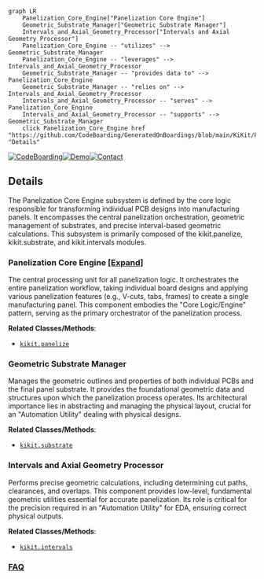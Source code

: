 ```mermaid
graph LR
    Panelization_Core_Engine["Panelization Core Engine"]
    Geometric_Substrate_Manager["Geometric Substrate Manager"]
    Intervals_and_Axial_Geometry_Processor["Intervals and Axial Geometry Processor"]
    Panelization_Core_Engine -- "utilizes" --> Geometric_Substrate_Manager
    Panelization_Core_Engine -- "leverages" --> Intervals_and_Axial_Geometry_Processor
    Geometric_Substrate_Manager -- "provides data to" --> Panelization_Core_Engine
    Geometric_Substrate_Manager -- "relies on" --> Intervals_and_Axial_Geometry_Processor
    Intervals_and_Axial_Geometry_Processor -- "serves" --> Panelization_Core_Engine
    Intervals_and_Axial_Geometry_Processor -- "supports" --> Geometric_Substrate_Manager
    click Panelization_Core_Engine href "https://github.com/CodeBoarding/GeneratedOnBoardings/blob/main/KiKit/Panelization_Core_Engine.md" "Details"
```

[![CodeBoarding](https://img.shields.io/badge/Generated%20by-CodeBoarding-9cf?style=flat-square)](https://github.com/CodeBoarding/GeneratedOnBoardings)[![Demo](https://img.shields.io/badge/Try%20our-Demo-blue?style=flat-square)](https://www.codeboarding.org/demo)[![Contact](https://img.shields.io/badge/Contact%20us%20-%20contact@codeboarding.org-lightgrey?style=flat-square)](mailto:contact@codeboarding.org)

## Details

The Panelization Core Engine subsystem is defined by the core logic responsible for transforming individual PCB designs into manufacturing panels. It encompasses the central panelization orchestration, geometric management of substrates, and precise interval-based geometric calculations. This subsystem is primarily composed of the kikit.panelize, kikit.substrate, and kikit.intervals modules.

### Panelization Core Engine [[Expand]](./Panelization_Core_Engine.md)
The central processing unit for all panelization logic. It orchestrates the entire panelization workflow, taking individual board designs and applying various panelization features (e.g., V-cuts, tabs, frames) to create a single manufacturing panel. This component embodies the "Core Logic/Engine" pattern, serving as the primary orchestrator of the panelization process.


**Related Classes/Methods**:

- <a href="https://github.com/yaqwsx/KiKit/blob/master/kikit/panelize.py" target="_blank" rel="noopener noreferrer">`kikit.panelize`</a>


### Geometric Substrate Manager
Manages the geometric outlines and properties of both individual PCBs and the final panel substrate. It provides the foundational geometric data and structures upon which the panelization process operates. Its architectural importance lies in abstracting and managing the physical layout, crucial for an "Automation Utility" dealing with physical designs.


**Related Classes/Methods**:

- <a href="https://github.com/yaqwsx/KiKit/blob/master/kikit/substrate.py" target="_blank" rel="noopener noreferrer">`kikit.substrate`</a>


### Intervals and Axial Geometry Processor
Performs precise geometric calculations, including determining cut paths, clearances, and overlaps. This component provides low-level, fundamental geometric utilities essential for accurate panelization. Its role is critical for the precision required in an "Automation Utility" for EDA, ensuring correct physical outputs.


**Related Classes/Methods**:

- <a href="https://github.com/yaqwsx/KiKit/blob/master/kikit/intervals.py" target="_blank" rel="noopener noreferrer">`kikit.intervals`</a>




### [FAQ](https://github.com/CodeBoarding/GeneratedOnBoardings/tree/main?tab=readme-ov-file#faq)